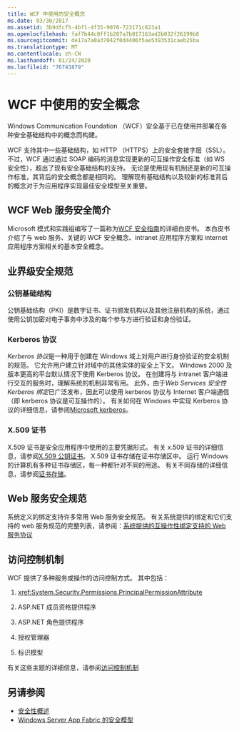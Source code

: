```yaml
---
title: WCF 中使用的安全概念
ms.date: 03/30/2017
ms.assetid: 3b9dfcf5-4bf1-4f35-9070-723171c823a1
ms.openlocfilehash: faf7b44c0ff1b207a7b017163ad2b032f26199b8
ms.sourcegitcommit: de17a7a0a37042f0d4406f5ae5393531caeb25ba
ms.translationtype: MT
ms.contentlocale: zh-CN
ms.lasthandoff: 01/24/2020
ms.locfileid: "76743879"
---
```

# <a name="security-concepts-used-in-wcf"></a>WCF 中使用的安全概念
Windows Communication Foundation （WCF）安全基于已在使用并部署在各种安全基础结构中的概念而构建。  
  
 WCF 支持其中一些基础结构，如 HTTP （HTTPS）上的安全套接字层（SSL）。 不过，WCF 通过通过 SOAP 编码的消息实现更新的可互操作安全标准（如 WS 安全性），超出了现有安全基础结构的支持。 无论是使用现有机制还是新的可互操作标准，其背后的安全概念都是相同的。 理解现有基础结构以及较新的标准背后的概念对于为应用程序实现最佳安全模型至关重要。  
  
## <a name="introduction-to-security-for-wcf-web-services"></a>WCF Web 服务安全简介  

Microsoft 模式和实践组编写了一篇称为[WCF 安全指南](https://archive.codeplex.com/?p=wcfsecurityguide)的详细白皮书。 本白皮书介绍了与 web 服务、关键的 WCF 安全概念、intranet 应用程序方案和 internet 应用程序方案相关的基本安全概念。  
  
## <a name="industry-wide-security-specifications"></a>业界级安全规范  
  
### <a name="public-key-infrastructure"></a>公钥基础结构  

公钥基础结构（PKI）是数字证书、证书颁发机构以及其他注册机构的系统，通过使用公钥加密对电子事务中涉及的每个参与方进行验证和身份验证。
  
### <a name="kerberos-protocol"></a>Kerberos 协议  
 *Kerberos 协议*是一种用于创建在 Windows 域上对用户进行身份验证的安全机制的规范。 它允许用户建立针对域中的其他实体的安全上下文。 Windows 2000 及版本更高的平台默认情况下使用 Kerberos 协议。 在创建将与 intranet 客户端进行交互的服务时，理解系统的机制非常有用。 此外，由于*Web Services 安全性 Kerberos 绑定*已广泛发布，因此可以使用 kerberos 协议与 Internet 客户端通信（即 kerberos 协议是可互操作的）。 有关如何在 Windows 中实现 Kerberos 协议的详细信息，请参阅[Microsoft kerberos](/windows/win32/secauthn/microsoft-kerberos)。  
  
### <a name="x509-certificates"></a>X.509 证书  
 X.509 证书是安全应用程序中使用的主要凭据形式。 有关 x.509 证书的详细信息，请参阅[X.509 公钥证书](/windows/win32/seccertenroll/about-x-509-public-key-certificates)。 X.509 证书存储在证书存储区中。 运行 Windows 的计算机有多种证书存储区，每一种都针对不同的用途。 有关不同存储的详细信息，请参阅[证书存储](https://docs.microsoft.com/previous-versions/windows/it-pro/windows-server-2003/cc757138(v=ws.10))。  
  
## <a name="web-services-security-specifications"></a>Web 服务安全规范  
 系统定义的绑定支持许多常用 Web 服务安全规范。 有关系统提供的绑定和它们支持的 web 服务规范的完整列表，请参阅：[系统提供的互操作性绑定支持的 Web 服务协议](../../../../docs/framework/wcf/feature-details/web-services-protocols-supported-by-system-provided-interoperability-bindings.md)  
  
## <a name="access-control-mechanisms"></a>访问控制机制  
 WCF 提供了多种服务或操作的访问控制方式。 其中包括：  
  
1. <xref:System.Security.Permissions.PrincipalPermissionAttribute>  
  
2. ASP.NET 成员资格提供程序  
  
3. ASP.NET 角色提供程序  
  
4. 授权管理器  
  
5. 标识模型  
  
 有关这些主题的详细信息，请参阅[访问控制机制](../../../../docs/framework/wcf/feature-details/access-control-mechanisms.md)  
  
## <a name="see-also"></a>另请参阅

- [安全性概述](../../../../docs/framework/wcf/feature-details/security-overview.md)
- [Windows Server App Fabric 的安全模型](https://docs.microsoft.com/previous-versions/appfabric/ee677202(v=azure.10))
